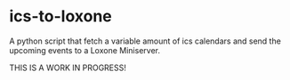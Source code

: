 # ics-to-loxone
A python script that fetch a variable amount of ics calendars and send the upcoming events to a Loxone Miniserver.


THIS IS A WORK IN PROGRESS!
